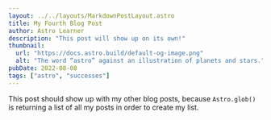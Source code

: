 ```yaml
---
layout: ../../layouts/MarkdownPostLayout.astro
title: My Fourth Blog Post
author: Astro Learner
description: "This post will show up on its own!"
thumbnail: 
  url: "https://docs.astro.build/default-og-image.png"
  alt: "The word “astro” against an illustration of planets and stars."
pubDate: 2022-08-08
tags: ["astro", "successes"]
---
```

This post should show up with my other blog posts, because `Astro.glob()` is returning a list of all my posts in order to create my list.